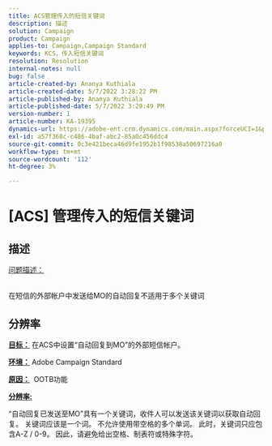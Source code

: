 ```yaml
---
title: ACS管理传入的短信关键词
description: 描述
solution: Campaign
product: Campaign
applies-to: Campaign,Campaign Standard
keywords: KCS，传入短信关键词
resolution: Resolution
internal-notes: null
bug: false
article-created-by: Ananya Kuthiala
article-created-date: 5/7/2022 3:28:22 PM
article-published-by: Ananya Kuthiala
article-published-date: 5/7/2022 3:29:49 PM
version-number: 1
article-number: KA-19395
dynamics-url: https://adobe-ent.crm.dynamics.com/main.aspx?forceUCI=1&pagetype=entityrecord&etn=knowledgearticle&id=db744753-1ace-ec11-a7b5-0022480a8e40
exl-id: a57f368c-c486-4baf-abc2-85a0c456ddc4
source-git-commit: 0c3e421beca46d9fe1952b1f98538a50697216a0
workflow-type: tm+mt
source-wordcount: '112'
ht-degree: 3%

---
```


# [ACS] 管理传入的短信关键词

## 描述

<u>问题描述：</u>

<br>在短信的外部帐户中发送给MO的自动回复不适用于多个关键词

## 分辨率


<b><u>目标：</u></b> 在ACS中设置“自动回复到MO”的外部短信帐户。

<b><u>环境：</u></b> Adobe Campaign Standard

<b><u>原因：</u></b>  OOTB功能

<b><u>分辨率:</u></b>

“自动回复已发送至MO”具有一个关键词，收件人可以发送该关键词以获取自动回复。 关键词应该是一个词。 不允许使用带空格的多个单词。 此时，关键词只应包含A-Z / 0-9。 因此，请避免给出空格、制表符或特殊字符。
